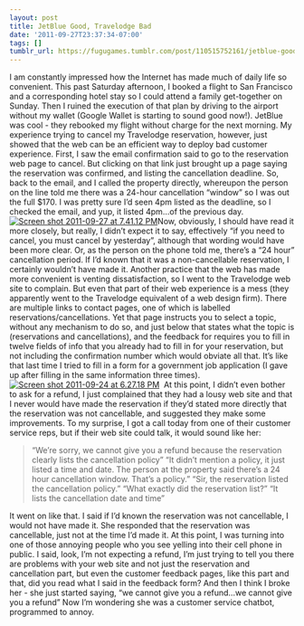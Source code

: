 ```yaml
---
layout: post
title: JetBlue Good, Travelodge Bad
date: '2011-09-27T23:37:34-07:00'
tags: []
tumblr_url: https://fugugames.tumblr.com/post/110515752161/jetblue-good-travelodge-bad
---
```

I am constantly impressed how the Internet has made much of daily life so convenient. This past Saturday afternoon, I booked a flight to San Francisco and a corresponding hotel stay so I could attend a family get-together on Sunday. Then I ruined the execution of that plan by driving to the airport without my wallet (Google Wallet is starting to sound good now!). JetBlue was cool - they rebooked my flight without charge for the next morning. My experience trying to cancel my Travelodge reservation, however, just showed that the web can be an efficient way to deploy bad customer experience. First, I saw the email confirmation said to go to the reservation web page to cancel. But clicking on that link just brought up a page saying the reservation was confirmed, and listing the cancellation deadline. So, back to the email, and I called the property directly, whereupon the person on the line told me there was a 24-hour cancellation “window” so I was out the full $170. I was pretty sure I’d seen 4pm listed as the deadline, so I checked the email, and yup, it listed 4pm…of the previous day.[![](http://itshardtofondlepenguins.com/wp-content/uploads/2011/09/Screen-shot-2011-09-27-at-7.41.12-PM.png "Screen shot 2011-09-27 at 7.41.12 PM")](http://itshardtofondlepenguins.com/wp-content/uploads/2011/09/Screen-shot-2011-09-27-at-7.41.12-PM.png)Now, obviously, I should have read it more closely, but really, I didn’t expect it to say, effectively “if you need to cancel, you must cancel by yesterday”, although that wording would have been more clear. Or, as the person on the phone told me, there’s a “24 hour” cancellation period. If I’d known that it was a non-cancellable reservation, I certainly wouldn’t have made it. Another practice that the web has made more convenient is venting dissatisfaction, so I went to the Travelodge web site to complain. But even that part of their web experience is a mess (they apparently went to the Travelodge equivalent of a web design firm). There are multiple links to contact pages, one of which is labelled reservations/cancellations. Yet that page instructs you to select a topic, without any mechanism to do so, and just below that states what the topic is (reservations and cancellations), and the feedback for requires you to fill in twelve fields of info that you already had to fill in for your reservation, but not including the confirmation number which would obviate all that. It’s like that last time I tried to fill in a form for a government job application (I gave up after filling in the same information three times).[![](http://itshardtofondlepenguins.com/wp-content/uploads/2011/09/Screen-shot-2011-09-24-at-6.27.18-PM.png "Screen shot 2011-09-24 at 6.27.18 PM")](http://itshardtofondlepenguins.com/wp-content/uploads/2011/09/Screen-shot-2011-09-24-at-6.27.18-PM.png)&nbsp; At this point, I didn’t even bother to ask for a refund, I just complained that they had a lousy web site and that I never would have made the reservation if they’d stated more directly that the reservation was not cancellable, and suggested they make some improvements. To my surprise, I got a call today from one of their customer service reps, but if their web site could talk, it would sound like her:

> “We’re sorry, we cannot give you a refund because the reservation clearly lists the cancellation policy” “It didn’t mention a policy, it just listed a time and date. The person at the property said there’s a 24 hour cancellation window. That’s a policy.” “Sir, the reservation listed the cancellation policy.” “What exactly did the reservation list?” “It lists the cancellation date and time”

It went on like that. I said if I’d known the reservation was not cancellable, I would not have made it. She responded that the reservation was cancellable, just not at the time I’d made it. At this point, I was turning into one of those annoying people who you see yelling into their cell phone in public. I said, look, I’m not expecting a refund, I’m just trying to tell you there are problems with your web site and not just the reservation and cancellation part, but even the customer feedback pages, like this part and that, did you read what I said in the feedback form? And then I think I broke her - she just started saying, “we cannot give you a refund…we cannot give you a refund” Now I’m wondering she was a customer service chatbot, programmed to annoy.
